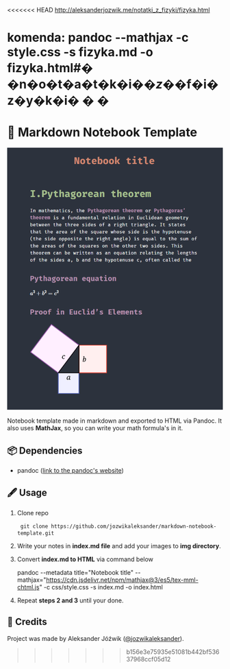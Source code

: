 <<<<<<< HEAD
http://aleksanderjozwik.me/notatki_z_fizyki/fizyka.html

komenda:  pandoc --mathjax -c style.css -s fizyka.md -o fizyka.html#� �n�o�t�a�t�k�i�_�z�_�f�i�z�y�k�i�
�
�
=======
# 📝 Markdown Notebook Template

![](docs/screenshot.png)

Notebook template made in markdown and exported to HTML via Pandoc. It also uses **MathJax**, so you can write your math formula's in it.

## 📦 Dependencies

- pandoc ([link to the pandoc's website](https://pandoc.org/))

## 🖋 Usage

1. Clone repo

        git clone https://github.com/jozwikaleksander/markdown-notebook-template.git

2. Write your notes in **index.md file** and add your images to **img directory**.

3. Convert **index.md to HTML** via command below

    pandoc --metadata title="Notebook title" --mathjax="https://cdn.jsdelivr.net/npm/mathjax@3/es5/tex-mml-chtml.js" -c css/style.css -s index.md -o index.html

4. Repeat **steps 2 and 3** until your done.

## 👤 Credits
Project was made by Aleksander Jóźwik ([@jozwikaleksander](https://github.com/jozwikaleksander)).
>>>>>>> b156e3e75935e51081b442bf53637968ccf05d12
